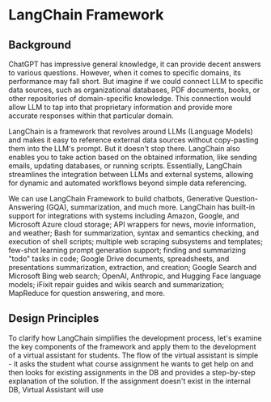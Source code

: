 # LangChain Framework

## Background
ChatGPT has impressive general knowledge, it can provide decent answers to various questions. However, when it comes to specific domains, its performance may fall short. But imagine if we could connect LLM to specific data sources, such as organizational databases, PDF documents, books, or other repositories of domain-specific knowledge. This connection would allow LLM to tap into that proprietary information and provide more accurate responses within that particular domain.

LangChain is a framework that revolves around LLMs (Language Models) and makes it easy to reference external data sources without copy-pasting them into the LLM's prompt. But it doesn't stop there. LangChain also enables you to take action based on the obtained information, like sending emails, updating databases, or running scripts. Essentially, LangChain streamlines the integration between LLMs and external systems, allowing for dynamic and automated workflows beyond simple data referencing.

We can use LangChain Framework to build chatbots, Generative Question-Answering (GQA), summarization, and much more. LangChain has built-in support for integrations with systems including Amazon, Google, and Microsoft Azure cloud storage; API wrappers for news, movie information, and weather; Bash for summarization, syntax and semantics checking, and execution of shell scripts; multiple web scraping subsystems and templates; few-shot learning prompt generation support; finding and summarizing "todo" tasks in code; Google Drive documents, spreadsheets, and presentations summarization, extraction, and creation; Google Search and Microsoft Bing web search; OpenAI, Anthropic, and Hugging Face language models; iFixit repair guides and wikis search and summarization; MapReduce for question answering, and more.

## Design Principles 
To clarify how LangChain simplifies the development process, let's examine the key components of the framework and apply them to the development of a virtual assistant for students. The flow of the virtual assistant is simple - it asks the student what course assignment he wants to get help on and then looks for existing assignments in the DB and provides a step-by-step explanation of the solution. If the assignment doesn't exist in the internal DB, Virtual Assistant will use 








